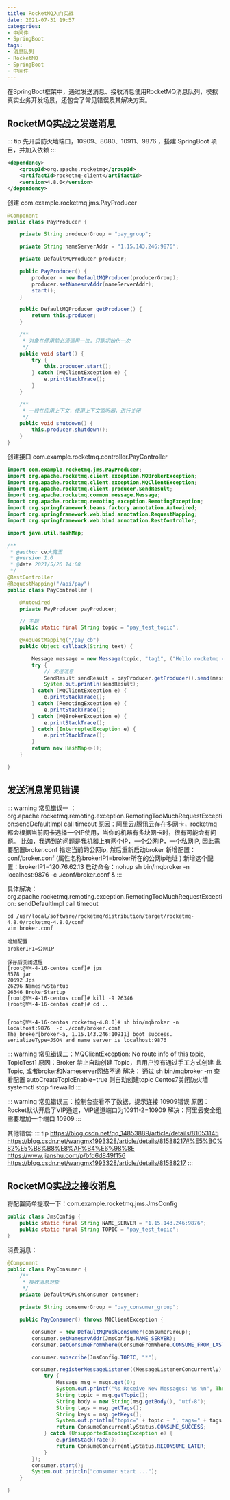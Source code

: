 ```yaml
---
title: RocketMQ入门实战
date: 2021-07-31 19:57
categories:
- 中间件
- SpringBoot
tags:
- 消息队列
- RocketMQ
- SpringBoot
- 中间件
---
```


在SpringBoot框架中，通过发送消息、接收消息使用RocketMQ消息队列，模拟真实业务开发场景，还包含了常见错误及其解决方案。

<!-- more -->

## RocketMQ实战之发送消息

::: tip
先开启防火墙端口，10909、8080、10911、9876 ，搭建 SpringBoot 项目，并加入依赖
:::

```xml
<dependency>
    <groupId>org.apache.rocketmq</groupId>
    <artifactId>rocketmq-client</artifactId>
    <version>4.8.0</version>
</dependency>
```

创建 com.example.rocketmq.jms.PayProducer

```java
@Component
public class PayProducer {

    private String producerGroup = "pay_group";

    private String nameServerAddr = "1.15.143.246:9876";

    private DefaultMQProducer producer;

    public PayProducer() {
        producer = new DefaultMQProducer(producerGroup);
        producer.setNamesrvAddr(nameServerAddr);
        start();
    }

    public DefaultMQProducer getProducer() {
        return this.producer;
    }

    /**
     * 对象在使用前必须调用一次，只能初始化一次
     */
    public void start() {
        try {
            this.producer.start();
        } catch (MQClientException e) {
            e.printStackTrace();
        }
    }

    /**
     * 一般在应用上下文，使用上下文监听器，进行关闭
     */
    public void shutdown() {
        this.producer.shutdown();
    }
}
```

创建接口 com.example.rocketmq.controller.PayController

```java
import com.example.rocketmq.jms.PayProducer;
import org.apache.rocketmq.client.exception.MQBrokerException;
import org.apache.rocketmq.client.exception.MQClientException;
import org.apache.rocketmq.client.producer.SendResult;
import org.apache.rocketmq.common.message.Message;
import org.apache.rocketmq.remoting.exception.RemotingException;
import org.springframework.beans.factory.annotation.Autowired;
import org.springframework.web.bind.annotation.RequestMapping;
import org.springframework.web.bind.annotation.RestController;

import java.util.HashMap;

/**
 * @author cv大魔王
 * @version 1.0
 * @date 2021/5/26 14:08
 */
@RestController
@RequestMapping("/api/pay")
public class PayController {

    @Autowired
    private PayProducer payProducer;

    // 主题
    public static final String topic = "pay_test_topic";

    @RequestMapping("/pay_cb")
    public Object callback(String text) {

        Message message = new Message(topic, "tag1", ("Hello rocketmq = " + text).getBytes());
        try {
            // 发送消息
            SendResult sendResult = payProducer.getProducer().send(message,10000);
            System.out.println(sendResult);
        } catch (MQClientException e) {
            e.printStackTrace();
        } catch (RemotingException e) {
            e.printStackTrace();
        } catch (MQBrokerException e) {
            e.printStackTrace();
        } catch (InterruptedException e) {
            e.printStackTrace();
        }
        return new HashMap<>();
    }

}
```



## 发送消息常见错误

::: warning
常见错误一 ：org.apache.rocketmq.remoting.exception.RemotingTooMuchRequestException:sendDefaultImpl call timeout
原因：阿里云/腾讯云存在多网卡，rocketmq都会根据当前网卡选择一个IP使用，当你的机器有多块网卡时，很有可能会有问题。
比如，我遇到的问题是我机器上有两个IP，一个公网IP，一个私网IP, 因此需要配置broker.conf 指定当前的公网ip, 然后重新启动broker
新增配置：conf/broker.conf  (属性名称brokerIP1=broker所在的公网ip地址 )
新增这个配置：brokerIP1=120.76.62.13
启动命令：nohup sh bin/mqbroker -n localhost:9876  -c ./conf/broker.conf &
:::

具体解决：
org.apache.rocketmq.remoting.exception.RemotingTooMuchRequestException: sendDefaultImpl call timeout

```shell
cd /usr/local/software/rocketmq/distribution/target/rocketmq-4.8.0/rocketmq-4.8.0/conf
vim broker.conf

增加配置
brokerIP1=公网IP

保存后关闭进程
[root@VM-4-16-centos conf]# jps
8578 jar
20692 Jps
26296 NamesrvStartup
26346 BrokerStartup
[root@VM-4-16-centos conf]# kill -9 26346
[root@VM-4-16-centos conf]# cd ..


[root@VM-4-16-centos rocketmq-4.8.0]# sh bin/mqbroker -n localhost:9876  -c ./conf/broker.conf
The broker[broker-a, 1.15.143.246:10911] boot success. serializeType=JSON and name server is localhost:9876
```


::: warning
常见错误二：MQClientException: No route info of this topic, TopicTest1
原因：Broker 禁止自动创建 Topic，且用户没有通过手工方式创建 此Topic, 或者broker和Nameserver网络不通
解决： 通过 sh bin/mqbroker -m  查看配置
autoCreateTopicEnable=true 则自动创建topic
Centos7关闭防火墙  systemctl stop firewalld
:::



::: warning
常见错误三：控制台查看不了数据，提示连接 10909错误
原因：Rocket默认开启了VIP通道，VIP通道端口为10911-2=10909
解决：阿里云安全组需要增加一个端口 10909
:::


其他错误:
::: tip
https://blog.csdn.net/qq_14853889/article/details/81053145
https://blog.csdn.net/wangmx1993328/article/details/81588217#%E5%BC%82%E5%B8%B8%E8%AF%B4%E6%98%8E
https://www.jianshu.com/p/bfd6d849f156
https://blog.csdn.net/wangmx1993328/article/details/81588217
:::



## RocketMQ实战之接收消息

将配置简单提取一下：com.example.rocketmq.jms.JmsConfig

```java
public class JmsConfig {
    public static final String NAME_SERVER = "1.15.143.246:9876";
    public static final String TOPIC = "pay_test_topic";
}
```

消费消息：

```java
@Component
public class PayConsumer {
    /**
     * 接收消息对象
     */
    private DefaultMQPushConsumer consumer;

    private String consumerGroup = "pay_consumer_group";

    public PayConsumer() throws MQClientException {

        consumer = new DefaultMQPushConsumer(consumerGroup);
        consumer.setNamesrvAddr(JmsConfig.NAME_SERVER);
        consumer.setConsumeFromWhere(ConsumeFromWhere.CONSUME_FROM_LAST_OFFSET);

        consumer.subscribe(JmsConfig.TOPIC, "*");

        consumer.registerMessageListener((MessageListenerConcurrently) (msgs, context) -> {
            try {
                Message msg = msgs.get(0);
                System.out.printf("%s Receive New Messages: %s %n", Thread.currentThread().getName(), new String(msgs.get(0).getBody()));
                String topic = msg.getTopic();
                String body = new String(msg.getBody(), "utf-8");
                String tags = msg.getTags();
                String keys = msg.getKeys();
                System.out.println("topic=" + topic + ", tags=" + tags + ", keys=" + keys + ", msg=" + body);
                return ConsumeConcurrentlyStatus.CONSUME_SUCCESS;
            } catch (UnsupportedEncodingException e) {
                e.printStackTrace();
                return ConsumeConcurrentlyStatus.RECONSUME_LATER;
            }
        });
        consumer.start();
        System.out.println("consumer start ...");
    }

}
```


